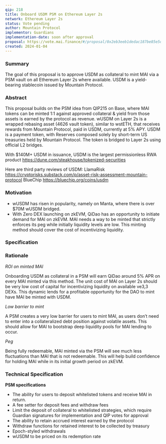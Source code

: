 ```yaml
---
qip: 218
title: Onboard USDM PSM on Ethereum Layer 2s
network: Ethereum Layer 2s
status: Vote pending
author: Mountain Protocol
implementor: Guardians
implementation-date: soon after approval
proposal: https://vote.mai.finance/#/proposal/0x2eb3eeb1dedac187be85e5d246a03acbe38d53afef79bea4abed128b694a3069
created: 2024-01-04
---
```


### **Summary**

The goal of this proposal is to approve USDM as collateral to mint MAI via a PSM vault on all Ethereum Layer 2s where available. USDM is a yield-bearing stablecoin issued by Mountain Protocol.

### **Abstract**

This proposal builds on the PSM idea from QIP215 on Base, where MAI tokens can be minted 1:1 against approved collateral & yield from those assets is earned by the protocol as revenue. wUSDM on Layer 2s is a wrapped rebasing asset (4626 vault token), similar to wstETH, that receives rewards from Mountain Protocol, paid in USDM, currently at 5% APY. USDM is a payment token, with Reserves composed solely by short-term US treasuries held by Mountain Protocol. The token is bridged to Layer 2s using official L2 bridges.

With $140M+ USDM in issuance, USDM is the largest permissionless RWA product
https://dune.com/steakhouse/tokenized-securities

Here are third party reviews of USDM:
LlamaRisk
https://cryptorisks.substack.com/p/asset-risk-assessment-mountain-protocol
BlueChip
https://bluechip.org/coins/usdm

### **Motivation**

* wUSDM has risen in popularity, namely on Manta, where there is over $70M wUSDM bridged.
* With Zero DEX launching on zkEVM, QiDao has an opportunity to initiate demand for MAI on zkEVM. MAI needs a way to be minted that strictly enforces its peg while initially liquidity levels are low. This minting method should cover the cost of incentivizing liquidity.

### **Specification**

### **Rationale**

*ROI on minted MAI*

Onboarding USDM as collateral in a PSM will earn QiDao around 5% APR on every MAI minted via this method. The unit cost of MAI on Layer 2s should be very low cost of capital for incentivizing liquidity on available ve3,3 DEXs. This dynamic lends for a profitable opportunity for the DAO to mint have MAI be minted with USDM.

*Low barrier to mint*

A PSM creates a very low barrier for users to mint MAI, as users don’t need to enter into a collateralized debt position against volatile assets. This should allow for MAI to bootstrap deep liquidity pools for MAI lending to occur.

*Peg*

Being fully redeemable, MAI minted via the PSM will see much less fluctuations than MAI that is not redeemable. This will help build confidence for holding MAI while in its initial growth period on zkEVM.

### **Technical Specification**

**PSM specifications**

* The ability for users to deposit whitelisted tokens and receive MAI in return.
* A fee setter for deposit fees and withdraw fees
* Limit the deposit of collateral to whitelisted strategies, which require Guardian signatures for implementation and QIP votes for approval
* The ability to retain accrued interest earned by the protocol
* Withdraw functions for retained interest to be collected by treasury
* Epoch-styled withdrawals
* wUSDM to be priced on its redemption rate
